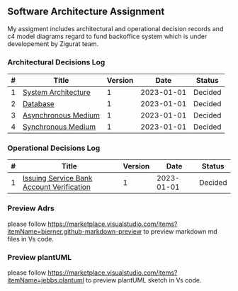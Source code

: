 ## Software Architecture Assignment
My assigment includes architectural and operational decision records and c4 model diagrams regard to fund backoffice system which is under developement by Zigurat team.

### Architectural Decisions Log

|#  | Title         | Version      | Date        | Status  |
|---|------------------|--------------|-------------|-----|
| 1 | [System Architecture](Archtectural_Decisions/#1_Architecture.md)| 1 | 2023-01-01 | Decided |
| 2 | [Database](Archtectural_Decisions/#1_Database.md)| 1 | 2023-01-01 | Decided |
| 3 | [Asynchronous Medium](Archtectural_Decisions/#3_Asynchronous_Communication.md)| 1 | 2023-01-01 | Decided |
| 4 | [Synchronous Medium](Archtectural_Decisions/#4_Synchronous_Communication.md)| 1 | 2023-01-01 | Decided |


### Operational Decisions Log
|#  | Title         | Version      | Date        | Status  |
|---|------------------|--------------|-------------|-----|
| 1 | [Issuing Service Bank Account Verification](Operational_Decisions/#1_Issuing_BankAccount_Verification_v1.md)| 1 | 2023-01-01 | Decided |

### Preview Adrs
please follow https://marketplace.visualstudio.com/items?itemName=bierner.github-markdown-preview to preview markdown md files in Vs code.

### Preview plantUML
please follow https://marketplace.visualstudio.com/items?itemName=jebbs.plantuml to preview plantUML sketch in Vs code.
